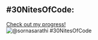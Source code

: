 ## #30NitesOfCode:
  [Check out my progress!](https://www.codedex.io/@sornasarathi/30-nites-of-code)  
  ![@sornasarathi #30NitesOfCode](https://www.codedex.io/api/petStatus?user=sornasarathi)
